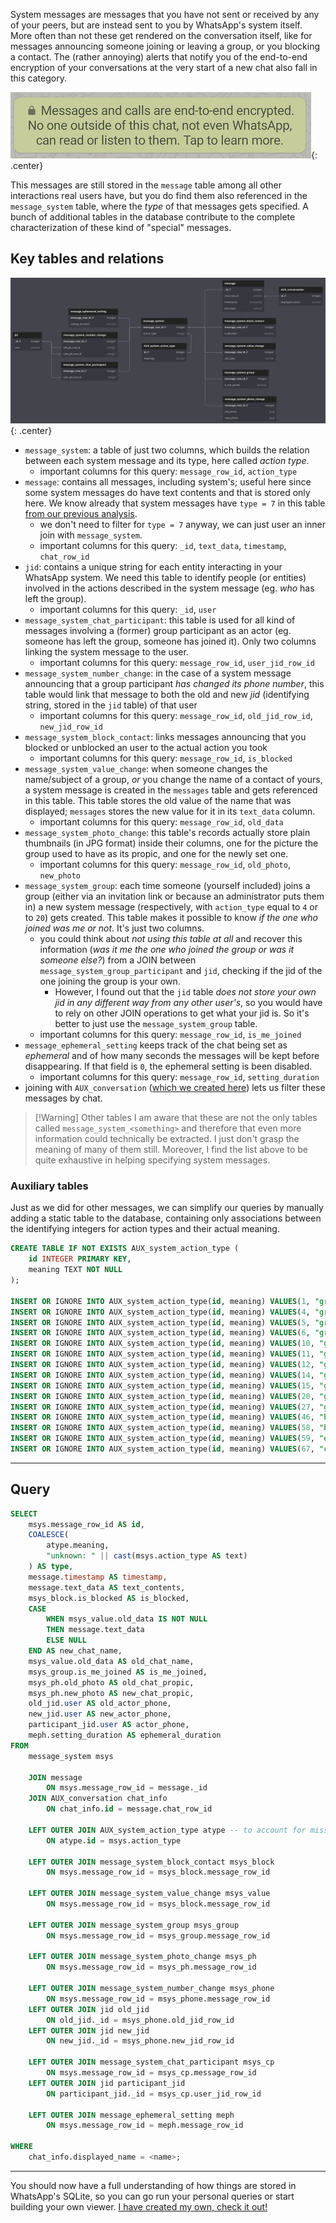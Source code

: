 System messages are messages that you have not sent or received by any of your peers, but are instead sent to you by WhatsApp's system itself. More often than not these get rendered on the conversation itself, like for messages announcing someone joining or leaving a group, or you blocking a contact.
The (rather annoying) alerts that notify you of the end-to-end encryption of your conversations at the very start of a new chat also fall in this category.

![Pasted image 20241003200709.png](img/Pasted%20image%2020241003200709.png){: .center}

This messages are still stored in the `message` table among all other interactions real users have, but you do find them also referenced in the `message_system` table, where the *type* of that messages gets specified. 
A bunch of additional tables in the database contribute to the complete characterization of these kind of "special" messages.
## Key tables and relations

![Pasted image 20241004024025.png](img/Pasted%20image%2020241004024025.png){: .center}

- `message_system`: a table of just two columns, which builds the relation between each system message and its type, here called *action type*.
	- important columns for this query: `message_row_id`, `action_type`
- `message`: contains all messages, including system's; useful here since some system messages do have text contents and that is stored only here. We know already that system messages have `type = 7` in this table [from our previous analysis](Get%20messages%20from%20a%20conversation.md).
	- we don't need to filter for `type = 7` anyway, we can just user an inner join with `message_system`.
	- important columns for this query: `_id`, `text_data`, `timestamp`, `chat_row_id`
- `jid`: contains a unique string for each entity interacting in your WhatsApp system. We need this table to identify people (or entities) involved in the actions described in the system message (eg. *who* has left the group).
	- important columns for this query: `_id`, `user`
- `message_system_chat_participant`: this table is used for all kind of messages involving a (former) group participant as an actor (eg. someone has left the group, someone has joined it). Only two columns linking the system message to the user.
	- important columns for this query: `message_row_id`, `user_jid_row_id`
- `message_system_number_change`: in the case of a system message announcing that a group participant *has changed its phone number*, this table would link that message to both the old and new *jid* (identifying string, stored in the `jid` table) of that user
	- important columns for this query: `message_row_id`, `old_jid_row_id`, `new_jid_row_id`
- `message_system_block_contact`: links messages announcing that you blocked or unblocked an user to the actual action you took
	- important columns for this query: `message_row_id`, `is_blocked`
- `message_system_value_change`: when someone changes the name/subject of a group, *or* you change the name of a contact of yours, a system message is created in the `messages` table and gets referenced in this table. This table stores the old value of the name that was displayed; `messages` stores the new value for it in its `text_data` column.
	- important columns for this query: `message_row_id`, `old_data`
- `message_system_photo_change`: this table's records actually store plain thumbnails (in JPG format) inside their columns, one for the picture the group used to have as its propic, and one for the newly set one.
	- important columns for this query: `message_row_id`, `old_photo`, `new_photo`
- `message_system_group`: each time someone (yourself included) joins a group (either via an invitation link or because an administrator puts them in) a new system message (respectively, with `action_type` equal to `4` or to `20`) gets created. This table makes it possible to know *if the one who joined was me or not*. It's just two columns.
	- you could think about *not using this table at all* and recover this information (*was it me the one who joined the group or was it someone else?*) from a JOIN between `message_system_group_participant` and `jid`, checking if the jid of the one joining the group is your own. 
		- However, I found out that the `jid` table *does not store your own jid in any different way from any other user's*, so you would have to rely on other JOIN operations to get what your jid is. So it's better to just use the `message_system_group` table.
	- important columns for this query: `message_row_id`, `is_me_joined`
- `message_ephemeral_setting` keeps track of the chat being set as *ephemeral* and of how many seconds the messages will be kept before disappearing. If that field is `0`, the ephemeral setting is been disabled.
	- important columns for this query: `message_row_id`, `setting_duration`
- joining with `AUX_conversation` ([which we created here](Chats%20and%20Groups.md)) lets us filter these messages by chat.

> [!Warning] Other tables
> I am aware that these are not the only tables called `message_system_<something>` and therefore that even more information could technically be extracted. I just don't grasp the meaning of many of them still. Moreover, I find the list above to be quite exhaustive in helping specifying system messages.
### Auxiliary tables
Just as we did for other messages, we can simplify our queries by manually adding a static table to the database, containing only associations between the identifying integers for action types and their actual meaning.
```SQL
CREATE TABLE IF NOT EXISTS AUX_system_action_type (
	id INTEGER PRIMARY KEY,
	meaning TEXT NOT NULL
);

INSERT OR IGNORE INTO AUX_system_action_type(id, meaning) VALUES(1, "group_changed_subject");
INSERT OR IGNORE INTO AUX_system_action_type(id, meaning) VALUES(4, "group_someone_joined");
INSERT OR IGNORE INTO AUX_system_action_type(id, meaning) VALUES(5, "group_someone_left");
INSERT OR IGNORE INTO AUX_system_action_type(id, meaning) VALUES(6, "group_changed_photo");
INSERT OR IGNORE INTO AUX_system_action_type(id, meaning) VALUES(10, "group_someone_changed_number");
INSERT OR IGNORE INTO AUX_system_action_type(id, meaning) VALUES(11, "group_someone_created_group");
INSERT OR IGNORE INTO AUX_system_action_type(id, meaning) VALUES(12, "group_someone_has_been_added");
INSERT OR IGNORE INTO AUX_system_action_type(id, meaning) VALUES(14, "group_someone_has_been_removed");
INSERT OR IGNORE INTO AUX_system_action_type(id, meaning) VALUES(15, "group_you_became_administrator");
INSERT OR IGNORE INTO AUX_system_action_type(id, meaning) VALUES(20, "group_someone_joined_via_invitation");
INSERT OR IGNORE INTO AUX_system_action_type(id, meaning) VALUES(27, "group_changed_description");
INSERT OR IGNORE INTO AUX_system_action_type(id, meaning) VALUES(46, "business_announcement");
INSERT OR IGNORE INTO AUX_system_action_type(id, meaning) VALUES(58, "blocked_contact");
INSERT OR IGNORE INTO AUX_system_action_type(id, meaning) VALUES(59, "ephemeral");
INSERT OR IGNORE INTO AUX_system_action_type(id, meaning) VALUES(67, "cryptography_init");
```

----
## Query

```SQL
SELECT 
	msys.message_row_id AS id,
	COALESCE(
		atype.meaning, 
		"unknown: " || cast(msys.action_type AS text)
	) AS type,	
	message.timestamp AS timestamp,
	message.text_data AS text_contents,
	msys_block.is_blocked AS is_blocked,
	CASE
		WHEN msys_value.old_data IS NOT NULL
		THEN message.text_data
		ELSE NULL
	END AS new_chat_name,
	msys_value.old_data AS old_chat_name,
	msys_group.is_me_joined AS is_me_joined,
	msys_ph.old_photo AS old_chat_propic,
	msys_ph.new_photo AS new_chat_propic,
	old_jid.user AS old_actor_phone,
	new_jid.user AS new_actor_phone,
	participant_jid.user AS actor_phone,
	meph.setting_duration AS ephemeral_duration
FROM 
	message_system msys
	
	JOIN message
		ON msys.message_row_id = message._id
	JOIN AUX_conversation chat_info
		ON chat_info.id = message.chat_row_id
	
	LEFT OUTER JOIN AUX_system_action_type atype -- to account for missing ones
		ON atype.id = msys.action_type
	
	LEFT OUTER JOIN message_system_block_contact msys_block
		ON msys.message_row_id = msys_block.message_row_id	
	
	LEFT OUTER JOIN message_system_value_change msys_value
		ON msys.message_row_id = msys_block.message_row_id	
	
	LEFT OUTER JOIN message_system_group msys_group
		ON msys.message_row_id = msys_group.message_row_id	
	
	LEFT OUTER JOIN message_system_photo_change msys_ph
		ON msys.message_row_id = msys_ph.message_row_id	

	LEFT OUTER JOIN message_system_number_change msys_phone
		ON msys.message_row_id = msys_phone.message_row_id	
	LEFT OUTER JOIN jid old_jid
		ON old_jid._id = msys_phone.old_jid_row_id
	LEFT OUTER JOIN jid new_jid
		ON new_jid._id = msys_phone.new_jid_row_id

	LEFT OUTER JOIN message_system_chat_participant msys_cp
		ON msys.message_row_id = msys_cp.message_row_id
	LEFT OUTER JOIN jid participant_jid
		ON participant_jid._id = msys_cp.user_jid_row_id

	LEFT OUTER JOIN message_ephemeral_setting meph
		ON msys.message_row_id = meph.message_row_id

WHERE 
	chat_info.displayed_name = <name>;
```

----------------

You should now have a full understanding of how things are stored in WhatsApp's SQLite, so you can go run your personal queries or start building your own viewer. [I have created my own, check it out!](https://github.com/gchem1se/rechat)

